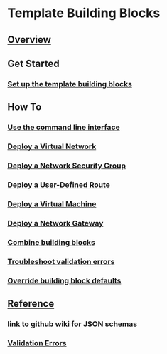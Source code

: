 # Template Building Blocks

## [Overview](./index.md)
## Get Started
### [Set up the template building blocks]()
## How To
### [Use the command line interface]()
### [Deploy a Virtual Network](./vnet.md)
### [Deploy a Network Security Group](./nsg.md)
### [Deploy a User-Defined Route](./udr.md)
### [Deploy a Virtual Machine](./vm.md)
### [Deploy a Network Gateway](./gateway.md)
### [Combine building blocks](./combine-blocks.md)
### [Troubleshoot validation errors](./troubleshoot.md)
### [Override building block defaults](./override-defaults.md)
## [Reference]()
### link to github wiki for JSON schemas
### [Validation Errors]()
